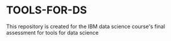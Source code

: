 # TOOLS-FOR-DS
This repository is created for the IBM data science course's final assessment for tools for data science 
